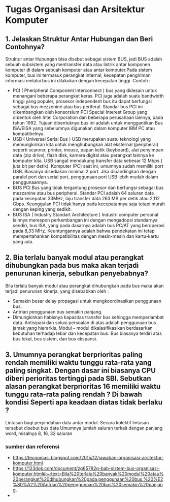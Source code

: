 # Tugas Organisasi dan Arsitektur Komputer
## 1. Jelaskan Struktur Antar Hubungan dan Beri Contohnya?
Struktur antar Hubungan bisa disebut sebagai sistem BUS, jadi BUS adalah sebuah subsistem yang mentransfer data atau listrik antar komponen komputer di dalam sebuah komputer atau antar komputer.Pada sistem komputer, bus ini termasuk perangkat internal, kecepatan pengiriman informasi melalui bus ini dilakukan dengan kecepatan tinggi.
Contoh :
- PCI ( Pheripheral Component Interconnect )
   bus yang didesain untuk menangani beberapa perangkat keras. PCI juga adalah suatu bandwidth tinggi yang populer, prosesor independent bus itu dapat berfungsi sebagai bus mezzenine atau bus periferal. Standar bus PCI ini dikembangkan oleh konsorsium PCI Special Interest Group yang dibentuk oleh Intel Corporation dan beberapa perusahaan lainnya, pada tahun 1992. Tujuan dibentuknya bus ini adalah untuk menggantikan Bus ISA/EISA yang sebelumnya digunakan dalam komputer IBM PC atau kompatibelnya.
- USB ( Universal Serial Bus )
      USB merupakan suatu teknologi yang memungkinkan kita untuk menghubungkan alat eksternal (peripheral) seperti scanner, printer, mouse, papan ketik (keyboard), alat penyimpan data (zip drive), flash disk, kamera digital atau perangkat lainnya ke komputer kita. USB sangat mendukung transfer data sebesar 12 Mbps ( juta bit per detik). Komputer (PC) saat ini, umumnya sudah memiliki port USB. Biasanya disediakan minimal 2 port. Jika dibandingkan dengan paralel port dan serial port, penggunaan port USB lebih mudah dalam penggunaannya.
- BUS PCI
   Bus yang tidak tergantung prosesor dan berfungsi sebagai bus mezzanine atau bus peripheral. Standar PCI adalah 64 saluran data pada kecepatan 33MHz, laju transfer data 263 MB per detik atau 2,112 Gbps. Keunggulan PCI tidak hanya pada kecepatannya saja tetapi murah dengan keping yang sedikit.
- BUS ISA ( Industry Standart Architecture )
   Industri computer personal lainnya merespon perkembangan ini dengan mengadopsi standarnya sendiri, bus ISA, yang pada dasarnya adalah bus PC/AT yang beroperasi pada 8,33 MHz. Keuntungannya adalah bahwa pendekatan ini tetap mempertahankan kompatibilitas dengan mesin-mesin dan kartu-kartu yang ada.

## 2. Bia terlalu banyak modul atau perangkat dihubungkan pada bus maka akan terjadi penurunan kinerja, sebutkan penyebabnya?
Bila terlalu banyak modul atau perangkat dihubungkan pada bus maka akan terjadi penurunan kinerja, yang disebabkan oleh :
- Semakin besar delay propagasi untuk mengkoordinasikan penggunaan bus. 
- Antrian penggunaan bus semakin panjang.
- Dimungkinkan habisnya kapasitas transfer bus sehingga memperlambat data.
Antisipasi dan solusi persoalan di atas adalah penggunaan bus jamak yang hierarkis. Modul – modul dikalasifikasikan berdasarkan kebutuhan terhadap lebar dan kecepatan bus. Bus biasanya terdiri atas bus lokal, bus sistem, dan bus ekspansi.

## 3. Umumnya perangkat berprioritas paling rendah memiliki waktu tunggu rata-rata yang paling singkat. Dengan dasar ini biasanya CPU diberi perioritas tertinggi pada SBI. Sebutkan alasan perangkat berprioritas 16 memiliki waktu tunggu rata-rata paling rendah ? Di bawah kondisi Seperti apa keadaan diatas tidak berlaku ?
Lintasan bagi perpindahan data antar modul. Secara kolektif lintasan tersebut disebut bus data Umumnya jumlah saluran terkait dengan panjang word, misalnya 8, 16, 32 saluran


### sumber dan referensi
- https://tecnomasi.blogspot.com/2015/12/jawaban-organisasi-arsitektur-komputer.html
- https://123dok.com/document/zg65782q-bab-sistem-bus-organisasi-komputer.html#:~:text=Bila%20terlalu%20banyak%20modul%20atau%20perangkat%20dihubungkan%20pada,penggunaan%20bus.%20%E2%80%A2%20Antrian%20penggunaan%20bus%20semakin%20panjang.
- 

